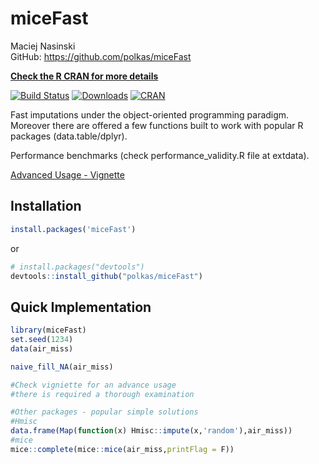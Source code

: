 # miceFast

Maciej Nasinski  
GitHub:  https://github.com/polkas/miceFast

[**Check the R CRAN for more details**](https://CRAN.R-project.org/package=miceFast)

[![Build Status](https://travis-ci.org/Polkas/miceFast.svg?branch=master)](https://travis-ci.org/Polkas/miceFast) 
[![Downloads](http://cranlogs.r-pkg.org/badges/grand-total/miceFast?color=brightgreen)](http://www.r-pkg.org/pkg/miceFast)
[![CRAN](http://www.r-pkg.org/badges/version/miceFast)](https://cran.r-project.org/package=miceFast)

Fast imputations under the object-oriented programming paradigm.  
Moreover there are offered a few functions built to work with popular R packages (data.table/dplyr).

Performance benchmarks (check performance_validity.R file at extdata).

[Advanced Usage - Vignette](https://cran.r-project.org/web/packages/miceFast/vignettes/miceFast-intro.html)

## Installation

```r
install.packages('miceFast')
```

or

```r
# install.packages("devtools")
devtools::install_github("polkas/miceFast")
```

## Quick Implementation

```r
library(miceFast)
set.seed(1234)
data(air_miss)

naive_fill_NA(air_miss)

#Check vigniette for an advance usage
#there is required a thorough examination

#Other packages - popular simple solutions
#Hmisc
data.frame(Map(function(x) Hmisc::impute(x,'random'),air_miss))
#mice
mice::complete(mice::mice(air_miss,printFlag = F))

```

